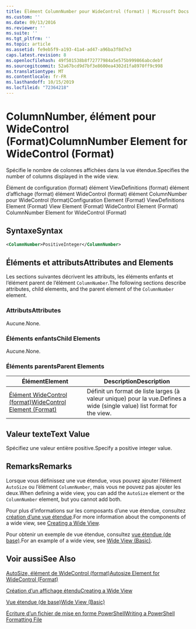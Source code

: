 ```yaml
---
title: Élément ColumnNumber pour WideControl (format) | Microsoft Docs
ms.custom: ''
ms.date: 09/13/2016
ms.reviewer: ''
ms.suite: ''
ms.tgt_pltfrm: ''
ms.topic: article
ms.assetid: fe9eb5f9-a193-41a4-ad47-a96ba3f8d7e3
caps.latest.revision: 8
ms.openlocfilehash: 49f501538b8f72777984a5e575b999866abcdebf
ms.sourcegitcommit: 52a67bcd9d7bf3e8600ea4302d1fa8970ff9c998
ms.translationtype: MT
ms.contentlocale: fr-FR
ms.lasthandoff: 10/15/2019
ms.locfileid: "72364218"
---
```

# <a name="columnnumber-element-for-widecontrol-format"></a><span data-ttu-id="0f391-102">ColumnNumber, élément pour WideControl (Format)</span><span class="sxs-lookup"><span data-stu-id="0f391-102">ColumnNumber Element for WideControl (Format)</span></span>

<span data-ttu-id="0f391-103">Spécifie le nombre de colonnes affichées dans la vue étendue.</span><span class="sxs-lookup"><span data-stu-id="0f391-103">Specifies the number of columns displayed in the wide view.</span></span>

<span data-ttu-id="0f391-104">Élément de configuration (format) élément ViewDefinitions (format) élément d’affichage (format) élément WideControl (format) élément ColumnNumber pour WideControl (format)</span><span class="sxs-lookup"><span data-stu-id="0f391-104">Configuration Element (Format) ViewDefinitions Element (Format) View Element (Format) WideControl Element (Format) ColumnNumber Element for WideControl (Format)</span></span>

## <a name="syntax"></a><span data-ttu-id="0f391-105">Syntaxe</span><span class="sxs-lookup"><span data-stu-id="0f391-105">Syntax</span></span>

```xml
<ColumnNumber>PositiveInteger</ColumnNumber>
```

## <a name="attributes-and-elements"></a><span data-ttu-id="0f391-106">Éléments et attributs</span><span class="sxs-lookup"><span data-stu-id="0f391-106">Attributes and Elements</span></span>

<span data-ttu-id="0f391-107">Les sections suivantes décrivent les attributs, les éléments enfants et l’élément parent de l’élément `ColumnNumber`.</span><span class="sxs-lookup"><span data-stu-id="0f391-107">The following sections describe attributes, child elements, and the parent element of the `ColumnNumber` element.</span></span>

### <a name="attributes"></a><span data-ttu-id="0f391-108">Attributs</span><span class="sxs-lookup"><span data-stu-id="0f391-108">Attributes</span></span>

<span data-ttu-id="0f391-109">Aucune.</span><span class="sxs-lookup"><span data-stu-id="0f391-109">None.</span></span>

### <a name="child-elements"></a><span data-ttu-id="0f391-110">Éléments enfants</span><span class="sxs-lookup"><span data-stu-id="0f391-110">Child Elements</span></span>

<span data-ttu-id="0f391-111">Aucune.</span><span class="sxs-lookup"><span data-stu-id="0f391-111">None.</span></span>

### <a name="parent-elements"></a><span data-ttu-id="0f391-112">Éléments parents</span><span class="sxs-lookup"><span data-stu-id="0f391-112">Parent Elements</span></span>

|<span data-ttu-id="0f391-113">Élément</span><span class="sxs-lookup"><span data-stu-id="0f391-113">Element</span></span>|<span data-ttu-id="0f391-114">Description</span><span class="sxs-lookup"><span data-stu-id="0f391-114">Description</span></span>|
|-------------|-----------------|
|[<span data-ttu-id="0f391-115">Élément WideControl (format)</span><span class="sxs-lookup"><span data-stu-id="0f391-115">WideControl Element (Format)</span></span>](./widecontrol-element-format.md)|<span data-ttu-id="0f391-116">Définit un format de liste larges (à valeur unique) pour la vue.</span><span class="sxs-lookup"><span data-stu-id="0f391-116">Defines a wide (single value) list format for the view.</span></span>|

## <a name="text-value"></a><span data-ttu-id="0f391-117">Valeur texte</span><span class="sxs-lookup"><span data-stu-id="0f391-117">Text Value</span></span>

<span data-ttu-id="0f391-118">Spécifiez une valeur entière positive.</span><span class="sxs-lookup"><span data-stu-id="0f391-118">Specify a positive integer value.</span></span>

## <a name="remarks"></a><span data-ttu-id="0f391-119">Remarks</span><span class="sxs-lookup"><span data-stu-id="0f391-119">Remarks</span></span>

<span data-ttu-id="0f391-120">Lorsque vous définissez une vue étendue, vous pouvez ajouter l’élément `AutoSize` ou l’élément `ColumnNumber`, mais vous ne pouvez pas ajouter les deux.</span><span class="sxs-lookup"><span data-stu-id="0f391-120">When defining a wide view, you can add the `AutoSize` element or the `ColumnNumber` element, but you cannot add both.</span></span>

<span data-ttu-id="0f391-121">Pour plus d’informations sur les composants d’une vue étendue, consultez [création d’une vue étendue](./creating-a-wide-view.md).</span><span class="sxs-lookup"><span data-stu-id="0f391-121">For more information about the components of a wide view, see [Creating a Wide View](./creating-a-wide-view.md).</span></span>

<span data-ttu-id="0f391-122">Pour obtenir un exemple de vue étendue, consultez [vue étendue (de base)](./wide-view-basic.md).</span><span class="sxs-lookup"><span data-stu-id="0f391-122">For an example of a wide view, see [Wide View (Basic)](./wide-view-basic.md).</span></span>

## <a name="see-also"></a><span data-ttu-id="0f391-123">Voir aussi</span><span class="sxs-lookup"><span data-stu-id="0f391-123">See Also</span></span>

[<span data-ttu-id="0f391-124">AutoSize, élément de WideControl (format)</span><span class="sxs-lookup"><span data-stu-id="0f391-124">Autosize Element for WideControl (Format)</span></span>](./autosize-element-for-widecontrol-format.md)

[<span data-ttu-id="0f391-125">Création d’un affichage étendu</span><span class="sxs-lookup"><span data-stu-id="0f391-125">Creating a Wide View</span></span>](./creating-a-wide-view.md)

[<span data-ttu-id="0f391-126">Vue étendue (de base)</span><span class="sxs-lookup"><span data-stu-id="0f391-126">Wide View (Basic)</span></span>](./wide-view-basic.md)

[<span data-ttu-id="0f391-127">Écriture d’un fichier de mise en forme PowerShell</span><span class="sxs-lookup"><span data-stu-id="0f391-127">Writing a PowerShell Formatting File</span></span>](./writing-a-powershell-formatting-file.md)
